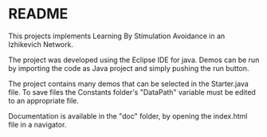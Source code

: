 # README #

This projects implements Learning By Stimulation Avoidance in an Izhikevich Network.

The project was developed using the Eclipse IDE for java. Demos can be run by importing the code as Java project and simply pushing the run button.

The project contains many demos that can be selected in the Starter.java file.
To save files the Constants folder's "DataPath" variable must be edited to an appropriate file.

Documentation is available in the "doc" folder, by opening the index.html file in a navigator.